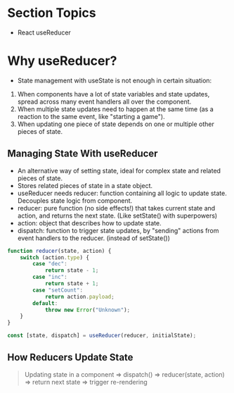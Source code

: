 # Section Topics

-   React useReducer

# Why useReducer?

-   State management with useState is not enough in certain situation:

1. When components have a lot of state variables and state updates, spread across many event handlers all over the component.
2. When multiple state updates need to happen at the same time (as a reaction to the same event, like "starting a game").
3. When updating one piece of state depends on one or multiple other pieces of state.

## Managing State With useReducer

-   An alternative way of setting state, ideal for complex state and related pieces of state.
-   Stores related pieces of state in a state object.
-   useReducer needs reducer: function containing all logic to update state. Decouples state logic from component.
-   reducer: pure function (no side effects!) that takes current state and action, and returns the next state. (Like setState() with superpowers)
-   action: object that describes how to update state.
-   dispatch: function to trigger state updates, by "sending" actions from event handlers to the reducer. (instead of setState())

```js
function reducer(state, action) {
    switch (action.type) {
        case "dec":
            return state - 1;
        case "inc":
            return state + 1;
        case "setCount":
            return action.payload;
        default:
            throw new Error("Unknown");
    }
}

const [state, dispatch] = useReducer(reducer, initialState);
```

## How Reducers Update State

> Updating state in a component => dispatch() => reducer(state, action) => return next state => trigger re-rendering

